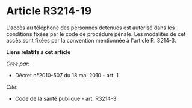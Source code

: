 # Article R3214-19

L'accès au téléphone des personnes détenues est autorisé dans les conditions fixées par le code de procédure pénale. Les
modalités de cet accès sont fixées par la convention mentionnée à l'article R. 3214-3.

**Liens relatifs à cet article**

_Créé par_:

  - Décret n°2010-507 du 18 mai 2010 - art. 1

_Cite_:

  - Code de la santé publique - art. R3214-3
